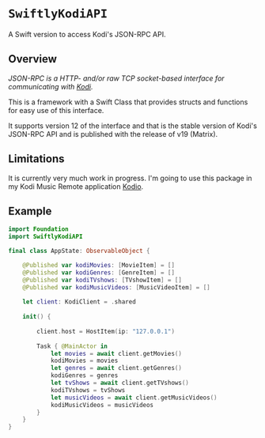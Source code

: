 # ``SwiftlyKodiAPI``

A Swift version to access Kodi's JSON-RPC API.

## Overview

*JSON-RPC is a HTTP- and/or raw TCP socket-based interface for communicating with [Kodi](https://kodi.tv).*

This is a framework with a Swift Class that provides structs and functions for easy use of this interface.

It supports version 12 of the interface and that is the stable version of Kodi's JSON-RPC API and is published with the release of v19 (Matrix).

## Limitations

It is currently very much work in progress. I'm going to use this package in my Kodi Music Remote application [Kodio](https://github.com/Desbeers/Kodio). 

## Example

```swift
import Foundation
import SwiftlyKodiAPI

final class AppState: ObservableObject {

    @Published var kodiMovies: [MovieItem] = []
    @Published var kodiGenres: [GenreItem] = []
    @Published var kodiTVshows: [TVshowItem] = []
    @Published var kodiMusicVideos: [MusicVideoItem] = []
    
    let client: KodiClient = .shared
    
    init() {
        
        client.host = HostItem(ip: "127.0.0.1")
        
        Task { @MainActor in
            let movies = await client.getMovies()
            kodiMovies = movies
            let genres = await client.getGenres()
            kodiGenres = genres
            let tvShows = await client.getTVshows()
            kodiTVshows = tvShows
            let musicVideos = await client.getMusicVideos()
            kodiMusicVideos = musicVideos
        }
    }
}
```
